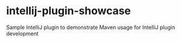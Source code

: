 intellij-plugin-showcase
========================

Sample IntelliJ plugin to demonstrate Maven usage for IntelliJ plugin development
